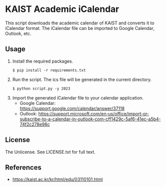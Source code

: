 KAIST Academic iCalendar
========================

This script downloads the academic calendar of KAIST and converts it to iCalendar format.
The iCalendar file can be imported to Google Calendar, Outlook, etc.

Usage
-----

1. Install the required packages.
    ```
    $ pip install -r requirements.txt
    ```
2. Run the script. The ics file will be generated in the current directory.
    ```
    $ python script.py -y 2023
    ```
3. Import the generated iCalendar file to your calendar application.
    - Google Calendar: https://support.google.com/calendar/answer/37118
    - Outlook: https://support.microsoft.com/en-us/office/import-or-subscribe-to-a-calendar-in-outlook-com-cff1429c-5af6-41ec-a5b4-74f2c278e98c

License
-------

The Unlicense. See LICENSE.txt for full text.

References
----------

- https://kaist.ac.kr/kr/html/edu/03110101.html
